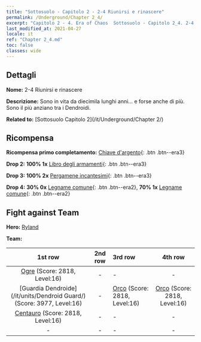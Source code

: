 ```yaml
---
title: "Sottosuolo - Capitolo 2 - 2-4 Riunirsi e rinascere"
permalink: /Underground/Chapter 2_4/
excerpt: "Capitolo 2 - 4. Era of Chaos  Sottosuolo - Capitolo 2_4. 2-4 Riunirsi e rinascere"
last_modified_at: 2021-04-27
locale: it
ref: "Chapter 2_4.md"
toc: false
classes: wide
---
```


## Dettagli

 **Nome:** 2-4 Riunirsi e rinascere

 **Descrizione:** Sono in vita da diecimila lunghi anni... e forse anche di più. Sono il più anziano tra i Dendroidi.

 **Related to:** [Sottosuolo Capitolo 2](/it/Underground/Chapter 2/)

## Ricompensa

 **Ricompensa primo completamento:** [Chiave d'argento](/ItemsIT/con_693/){: .btn .btn--era3}

 **Drop 2:** **100% 1x** [Libro degli armamenti](/ItemsIT/mat_18/){: .btn .btn--era3}

 **Drop 3:** **100% 2x** [Pergamene incantesimi](/ItemsIT/con_694/){: .btn .btn--era3}

 **Drop 4:** **30% 0x** [Legname comune](/ItemsIT/mat_7/){: .btn .btn--era2}, **70% 1x** [Legname comune](/ItemsIT/mat_7/){: .btn .btn--era2}


## Fight against Team
 **Hero:** [Ryland](/it/heroes/Ryland/)

 **Team:**


  | 1st row | 2nd row | 3rd row | 4th row |
  |:----:|:----:|:----|:----:|
  | [Ogre](/it/units/Ogre/) (Score: 2818, Level:16)  | - | - | - |
  | [Guardia Dendroide](/it/units/Dendroid Guard/) (Score: 3977, Level:16)  | - | [Orco](/it/units/Orc/) (Score: 2818, Level:16)  | [Orco](/it/units/Orc/) (Score: 2818, Level:16)  |
  | [Centauro](/it/units/Centaur/) (Score: 2818, Level:16)  | - | - | - |
  | - | - | - | - |


